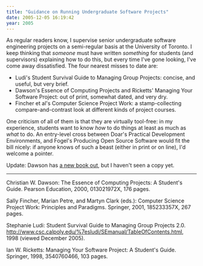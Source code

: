 ```yaml
---
title: "Guidance on Running Undergraduate Software Projects"
date: 2005-12-05 16:19:42
year: 2005
---
```

As regular readers know, I supervise senior undergraduate software engineering projects on a semi-regular basis at the University of Toronto.  I keep thinking that <em>someone</em> must have written <em>something</em> for students (and supervisors) explaining how to do this, but every time I've gone looking, I've come away dissatisfied.  The four nearest misses to date are:
<ul>
  <li>Ludi's Student Survival Guide to Managing Group Projects: concise, and useful, but very brief.</li>
  <li>Dawson's Essence of Computing Projects and Ricketts' Managing Your Software Project: out of print, somewhat dated, and very dry.</li>
  <li>Fincher et al's Computer Science Project Work: a stamp-collecting compare-and-contrast look at different kinds of project courses.</li>
</ul>
One criticism of all of them is that they are virtually tool-free: in my experience, students want to know <em>how</em> to do things at least as much as <em>what</em> to do.  An entry-level cross between Doar's Practical Development Environments, and Fogel's Producing Open Source Software would fit the bill nicely: if anyone knows of such a beast (either in print or on line), I'd welcome a pointer.

Update: Dawson has <a href="http://www.amazon.com/gp/product/0321263553">a new book out</a>, but I haven't seen a copy yet.

<hr />Christian W. Dawson: The Essence of Computing Projects: A Student's Guide.  Pearson Education, 2000, 013021972X, 176 pages.

Sally Fincher, Marian Petre, and Martyn Clark (eds.): Computer Science Project Work: Principles and Paradigms. Springer, 2001, 185233357X, 267 pages.

Stephanie Ludi: Student Survival Guide to Managing Group Projects 2.0.  <a href="http://www.csc.calpoly.edu/%7esludi/SEmanual/TableOfContents.html">http://www.csc.calpoly.edu/%7esludi/SEmanual/TableOfContents.html</a>, 1998 (viewed December 2005).

Ian W. Ricketts: Managing Your Software Project: A Student's Guide.  Springer, 1998, 3540760466, 103 pages.
